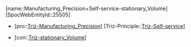﻿---
type: TrizContradiction
aliases:
- Manufacturing_Precision+Self-service-stationary_Volume
license: CC BY-SA 4.0
copyright: https://github.com/SpocWeb
IsDeleted: false
IsReadOnly: false
Confidential: public
tags: 
- Triz/Contradiction
---
[name::Manufacturing_Precision+Self-service-stationary_Volume]
[SpocWebEntityId::25505]
+ [pro::[Triz-Manufacturing_Precision](tech/Triz/Parameter/Triz-Manufacturing_Precision.md)]
[Triz-Principle::[Triz-Self-service](tech/Triz/Principle/Triz-Self-service.md)]
- [con::[Triz-stationary_Volume](tech/Triz/Parameter/Triz-stationary_Volume.md)]

